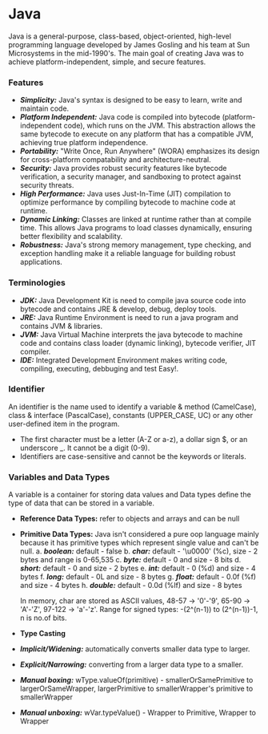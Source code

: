 # Java

Java is a general-purpose, class-based, object-oriented, high-level programming language developed by James Gosling and his team at Sun Microsystems in the mid-1990's. The main goal of creating Java was to achieve platform-independent, simple, and secure features.
### Features
- ***Simplicity:*** Java's syntax is designed to be easy to learn, write and maintain code.
- ***Platform Independent:*** Java code is compiled into bytecode (platform-independent code), which runs on the JVM. This abstraction allows the same bytecode to execute on any platform that has a compatible JVM, achieving true platform independence.
- ***Portability:*** "Write Once, Run Anywhere" (WORA) emphasizes its design for cross-platform compatability and architecture-neutral.
- ***Security:*** Java provides robust security features like bytecode verification, a security manager, and sandboxing to protect against security threats.
- ***High Performance:*** Java uses Just-In-Time (JIT) compilation to optimize performance by compiling bytecode to machine code at runtime.
- ***Dynamic Linking:*** Classes are linked at runtime rather than at compile time. This allows Java programs to load classes dynamically, ensuring better flexibility and scalability.
- ***Robustness:*** Java's strong memory management, type checking, and exception handling make it a reliable language for building robust applications.

### Terminologies
- ***JDK:*** Java Development Kit is need to compile java source code into bytecode and contains JRE & develop, debug, deploy tools.
- ***JRE:*** Java Runtime Environment is need to run a java program and contains JVM & libraries.
- ***JVM:*** Java Virtual Machine interprets the java bytecode to machine code and contains class loader (dynamic linking), bytecode verifier, JIT compiler.
- ***IDE:*** Integrated Development Environment makes writing code, compiling, executing, debbuging and test Easy!.

### Identifier
An identifier is the name used to identify a variable & method (CamelCase), class & interface (PascalCase), constants (UPPER_CASE, UC) or any other user-defined item in the program.
- The first character must be a letter (A-Z or a-z), a dollar sign $, or an underscore _. It cannot be a digit (0-9).
- Identifiers are case-sensitive and cannot be the keywords or literals.

### Variables and Data Types
A variable is a container for storing data values and Data types define the type of data that can be stored in a variable.

- **Reference Data Types:** refer to objects and arrays and can be null

- **Primitive Data Types:** Java isn't considered a pure oop language mainly because it has primitive types which represent single value and can't be null.
    a. ***boolean:*** default - false
    b. ***char:*** default - '\u0000' (%c), size - 2 bytes and range is 0-65,535
    c. ***byte:*** default - 0 and size - 8 bits
    d. ***short:*** default - 0 and size - 2 bytes
    e. ***int:*** default - 0 (%d) and size - 4 bytes
    f. ***long:*** default - 0L and size - 8 bytes
    g. ***float:*** default - 0.0f (%f) and size - 4 bytes
    h. ***double:*** default - 0.0d (%lf) and size - 8 bytes

    In memory, char are stored as ASCII values, 48-57 -> '0'-'9', 65-90 -> 'A'-'Z', 97-122 -> 'a'-'z'. 
    Range for signed types: -(2^(n-1)) to (2^(n-1))-1, n is no.of bits.

- **Type Casting**
- ***Implicit/Widening:*** automatically converts smaller data type to larger.
- ***Explicit/Narrowing:*** converting from a larger data type to a smaller.
- ***Manual boxing:*** wType.valueOf(primitive) - smallerOrSamePrimitive to largerOrSameWrapper, largerPrimitive to smallerWrapper's primitive to smallerWrapper
- ***Manual unboxing:*** wVar.typeValue() - Wrapper to Primitive, Wrapper to Wrapper
